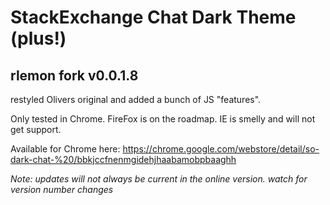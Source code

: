 # StackExchange Chat Dark Theme (plus!)

## rlemon fork v0.0.1.8

restyled Olivers original and added a bunch of JS "features".   
  
Only tested in Chrome. FireFox is on the roadmap. IE is smelly and will not get support. 

Available for Chrome here: https://chrome.google.com/webstore/detail/so-dark-chat-%20/bbkjccfnenmgidehjhaabamobpbaaghh  

*Note: updates will not always be current in the online version. watch for version number changes*